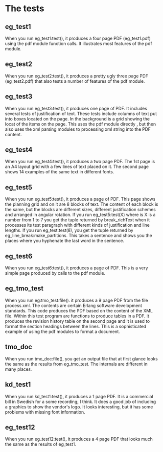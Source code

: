 The tests 
=========
## eg_test1

When you run eg_test1:test(), it  produces a four page PDF (eg_test1.pdf) using the pdf module function calls. It illustrates most features of the pdf module.

## eg_test2

When you run eg_test2:test(), it produces a pretty ugly three page PDF (eg_test2.pdf) that also tests a number of features of the pdf module.

## eg_test3

When you run eg_test3:test(), it produces one page of PDF. It includes several tests of justification of text. These tests include columns of text put into boxes located on the page. In the background is a grid showing the locat of the items on the page. This uses the pdf module directly , but then also uses the xml parsing modules to processing xml string into the PDF content.

## eg_test4

When you run eg_test4:test(), it produces a two page PDF. The 1st page is an A4 layout grid with a few lines of text placed on it. The second page shows 14 examples of the same text in different fonts.

## eg_test5

When you run eg_test5:test(), it produces a page of PDF. This page shows the planning grid and on it are 8 blocks of text. The content of each block is the same, but the blocks are different sizes, different justification schemes and arranged in angular rotation.
If you run eg_test5:test(X) where is X is a number from 1 to 7 you get the tuple returned by break_richText when it processes its test paragraph with different kinds of justification and line lengths. If you run eg_test:test(8), you get the tuple returned by eg_line_break:make_partitions. This takes a sentence and shows you the places where you hyphenate the last word in the sentence.

## eg_test6

When you run eg_test6:test(), it produces a page of PDF. This is a very simple page produced by calls to the pdf module.

## eg_tmo_test

When you run eg:tmo_test:file(). it produces a 9 page PDF from the file process.xml. The contents are certain Erlang software development standards. This code produces the PDF based on the content of the XML file. Within this test program are functions to produce tables in a PDF. It produces the revision history table on the second page and it is used to format the section headings between the lines. This is a sophisticated example of using the pdf modules to format a document.
 
## tmo_doc

When you run tmo_doc:file(), you get an output file that at first glance looks the same as the results from eg_tmo_test. The internals are different in many places. 

## kd_test1

When you run kd_test1:test(), it produces a 1 page PDF. It is a commercial bill in Swedish for a some recording, I think. It does a good job of including a graphics to show the vendor's logo. It looks interesting, but it has some problems with missing font information.

## eg_test12

When you run eg_test12:test(), it produces a 4 page PDF that looks much the same as the results of eg_test1.
